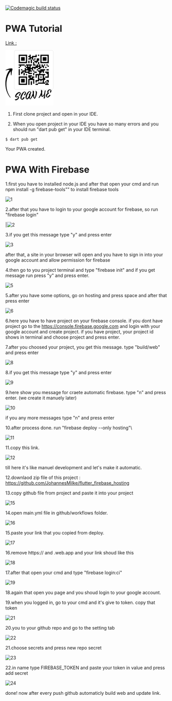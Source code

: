 



[![Codemagic build status](https://api.codemagic.io/apps/61408ce7db3816c8e2627b45/61408ce7db3816c8e2627b44/status_badge.svg)](https://codemagic.io/apps/61408ce7db3816c8e2627b45/61408ce7db3816c8e2627b44/latest_build)



# PWA Tutorial

[Link :](flutter-flashcard-portrait-pwa.firebaseapp.com)  

<img src="https://github.com/iwilfried/Flutter-Flashcards-Portrait-PWA/blob/main/assets/images/qr-code.png" width="150">


  




1. First clone project and open in your IDE.

2. When you open project in your IDE you have so many errors and you should run "dart pub get" in your IDE terminal.

```
$ dart pub get

```  


Your PWA created.


# PWA With Firebase

1.first you have to installed node.js and after that open your cmd and run npm install -g firebase-tools"" to install firebase tools


![1](https://user-images.githubusercontent.com/95560640/150303073-ad679579-27a8-49bc-99aa-39c458da26e0.png)


2.after that you have to login to your google account for firebase, so run "firebase login"


|![2](https://user-images.githubusercontent.com/95560640/150303225-f56fc773-e0c8-4470-926c-a384b76a550a.png)


3.if you get this message type "y" and press enter


![3](https://user-images.githubusercontent.com/95560640/150303433-8211e614-328d-4e94-b4c7-1ce70d881472.png)

after that, a site in your browser will open and you have to sign in into your google account and allow permission for firebase


4.then go to you project terminal and type "firebase init" and if you get message run press "y" and press enter.


![5](https://user-images.githubusercontent.com/95560640/150303903-26fe259b-978a-4c68-866d-87139c860aee.png)


5.after you have some options, go on hosting and press space and after that press enter


![6](https://user-images.githubusercontent.com/95560640/150304088-ad91747e-db79-412d-827e-ea02e0d9a3dd.png)


6.here you have to have project on your firebase console. if you dont have project go to the https://console.firebase.google.com and login with your google account and create project. if you have project, your project id shows in terminal and choose project and press enter.


7.after you choosed your project, you get this message. type "build/web" and press enter


![8](https://user-images.githubusercontent.com/95560640/150304853-59cc1af1-42ed-4450-9c32-0eacf9950a7d.png)


8.if you get this message type "y" and press enter


![9](https://user-images.githubusercontent.com/95560640/150304984-6467323e-8178-4fcb-8ec8-c894cca07912.png)


9.here show you message for craete automatic firebase. type "n" and press enter. (we create it manuely later)


![10](https://user-images.githubusercontent.com/95560640/150305248-d496cec8-0952-4588-9715-7c171218ff00.png)

if you any more messages type "n" and press enter


10.after process done. run "firebase deploy --only hosting"\


![11](https://user-images.githubusercontent.com/95560640/150305612-ef3c08a2-049b-46f7-9fbb-7b5bbb73a6cf.png)


11.copy this link.


![12](https://user-images.githubusercontent.com/95560640/150305793-93997143-30ae-4fbd-bf9b-53907f1b31aa.png)

till here it's like manuel development and let's make it automatic.


12.downlaod zip file of this project : https://github.com/JohannesMilke/flutter_firebase_hosting


13.copy github file from project and paste it into your project


![15](https://user-images.githubusercontent.com/95560640/150306509-8ebfa3d2-3084-4db6-b4d2-dd75eeb6ecf8.png)


14.open main.yml file in github/workflows folder.


![16](https://user-images.githubusercontent.com/95560640/150306631-1f22a876-08da-4ded-977c-c49c844d413f.png)


15.paste your link that you copied from deploy.


![17](https://user-images.githubusercontent.com/95560640/150306855-ebccf938-481c-4fd5-b300-dff12afd000f.png)


16.remove https:// and .web.app and your link shoud like this


![18](https://user-images.githubusercontent.com/95560640/150307095-705b822f-e9e3-44be-bff2-09428d62fc17.png)


17.after that open your cmd and type "firebase login:ci"


![19](https://user-images.githubusercontent.com/95560640/150307431-8d189f83-058e-46f7-9ef1-a3f6c6c559ec.png)


18.again that open you page and you shoud login to your google account.


19.when you logged in, go to your cmd and it's give to token. copy that token


![21](https://user-images.githubusercontent.com/95560640/150307729-3a1412de-89ba-465b-823c-4174636adda0.png)


20.you to your github repo and go to the setting tab


![22](https://user-images.githubusercontent.com/95560640/150307860-f1a17552-88f4-4582-baac-840e9fa01dcd.png)


21.choose secrets and press new repo secret


![23](https://user-images.githubusercontent.com/95560640/150308021-b5977574-521a-4346-ab99-6617b0e3b052.png)


22.in name type FIREBASE_TOKEN and paste your token in value and press add secret


![24](https://user-images.githubusercontent.com/95560640/150308235-f3e50783-eeb2-4d4c-8f73-5e0173c8133b.png)


done! now after every push github automaticly build web and update link.
